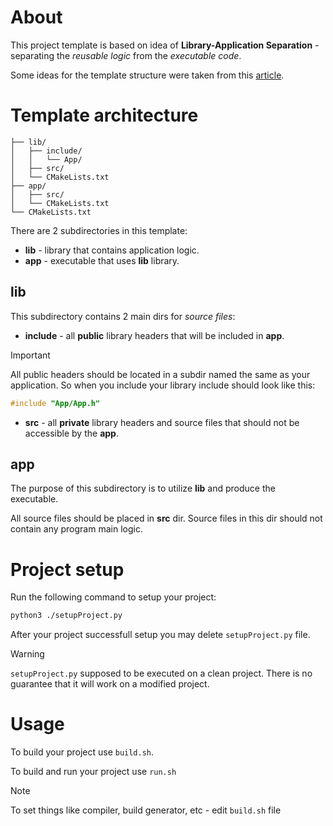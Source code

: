 # About

This project template is based on idea of **Library-Application Separation** - separating the _reusable logic_ from the _executable code_.

Some ideas for the template structure were taken from this [article](https://medium.com/heuristics/c-application-development-part-1-project-structure-454b00f9eddc).

# Template architecture

```
├── lib/
│   ├── include/
│   │   └── App/
│   ├── src/
│   └── CMakeLists.txt
├── app/
│   ├── src/
│   └── CMakeLists.txt
└── CMakeLists.txt
```

There are 2 subdirectories in this template:

- **lib** - library that contains application logic.
- **app** - executable that uses **lib** library.

## lib

This subdirectory contains 2 main dirs for _source files_:

- **include** - all **public** library headers that will be included in **app**.

> [!IMPORTANT]
> All public headers should be located in a subdir named the same as your application. So when you include your library include should look like this:
>
> ```cpp
> #include "App/App.h"
> ```

- **src** - all **private** library headers and source files that should not be accessible by the **app**.

## app

The purpose of this subdirectory is to utilize **lib** and produce the executable.

All source files should be placed in **src** dir. Source files in this dir should not contain any program main logic.

# Project setup

Run the following command to setup your project:

```bash
python3 ./setupProject.py
```

After your project successfull setup you may delete `setupProject.py` file.

> [!WARNING]
> `setupProject.py` supposed to be executed on a clean project. There is no guarantee that it will work on a modified project.

# Usage

To build your project use `build.sh`.

To build and run your project use `run.sh`

> [!NOTE]
> To set things like compiler, build generator, etc - edit `build.sh` file
